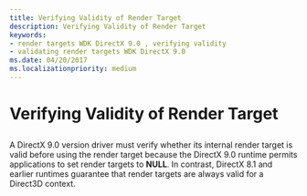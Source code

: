 ```yaml
---
title: Verifying Validity of Render Target
description: Verifying Validity of Render Target
keywords:
- render targets WDK DirectX 9.0 , verifying validity
- validating render targets WDK DirectX 9.0
ms.date: 04/20/2017
ms.localizationpriority: medium
---
```


# Verifying Validity of Render Target


## <span id="ddk_verifying_validity_of_render_target_gg"></span><span id="DDK_VERIFYING_VALIDITY_OF_RENDER_TARGET_GG"></span>


A DirectX 9.0 version driver must verify whether its internal render target is valid before using the render target because the DirectX 9.0 runtime permits applications to set render targets to **NULL**. In contrast, DirectX 8.1 and earlier runtimes guarantee that render targets are always valid for a Direct3D context.

 

 





